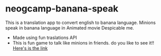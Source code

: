 # neogcamp-banana-speak

 This is a translation app to convert english to banana language. Minions speak in banana language in Animated movie Despicable me. 
 * Made using fun traslations API
 * This is fun game to talk like minions in friends. do you like to see it!!
 [Here's is the link](https://neogcamp-minion-talk.netlify.app/)


